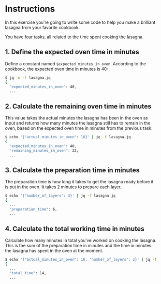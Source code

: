 # Instructions

In this exercise you're going to write some code to help you make a brilliant lasagna from your favorite cookbook.

You have four tasks, all related to the time spent cooking the lasagna.

## 1. Define the expected oven time in minutes

Define a constant named `$expected_minutes_in_oven`.
According to the cookbook, the expected oven time in minutes is 40:

```sh
$ jq -n -f lasagna.jq
{
  "expected_minutes_in_oven": 40,
  ...
```

## 2. Calculate the remaining oven time in minutes

This value takes the actual minutes the lasagna has been in the oven as input and returns how many minutes the lasagna still has to remain in the oven, based on the expected oven time in minutes from the previous task.

```sh
$ echo '{"actual_minutes_in_oven": 18}' | jq -f lasagna.jq
{
  "expected_minutes_in_oven": 40,
  "remaining_minutes_in_oven": 22,
  ...
```

## 3. Calculate the preparation time in minutes

The preparation time is how long it takes to get the lasagna ready before it is put in the oven.
It takes 2 minutes to prepare each layer.

```sh
$ echo '{"number_of_layers": 3}' | jq -f lasagna.jq
{
  ...
  "preparation_time": 6,
  ...
```

## 4. Calculate the total working time in minutes

Calculate how many minutes in total you've worked on cooking the lasagna.
This is the sum of the preparation time in minutes and the time in minutes the lasagna has spent in the oven at the moment.

```sh
$ echo '{"actual_minutes_in_oven": 10, "number_of_layers": 2}' | jq -f lasagna.jq
{
  ...
  "total_time": 14,
  ...
```
